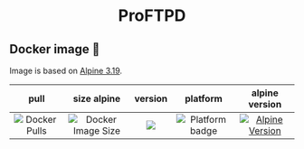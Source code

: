 <h1 align="center">ProFTPD</h1>

## Docker image 🐋

Image is based on [Alpine 3.19](https://hub.docker.com/repository/docker/johann8/proftpd/general).

| pull | size alpine | version | platform | alpine version |
|:---------------------------------:|:--------------------------------:|:----------------------------------:|:--------------------------------:|:--------------------------------:|
| ![Docker Pulls](https://img.shields.io/docker/pulls/johann8/proftpd?logo=docker&label=pulls&style=flat-square&color=blue) | ![Docker Image Size](https://img.shields.io/docker/image-size/johann8/proftpd/latest?logo=docker&style=flat-square&color=blue&sort=semver) | [![](https://img.shields.io/docker/v/johann8/proftpd/latest?logo=docker&style=flat-square&color=blue&sort=semver)](https://hub.docker.com/r/johann8/proftpd/tags "Version badge")  | ![](https://img.shields.io/badge/platform-amd64-blue "Platform badge") | [![Alpine Version](https://img.shields.io/badge/Alpine%20version-v3.19.0-blue.svg?style=flat-square)](https://alpinelinux.org/) |

